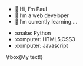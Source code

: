 - 👋 Hi, I’m Paul
- 👀 I’m a web developer
- 🌱 I’m currently learning....
<ul>
<li>:snake: Python</li>
<li>:computer: HTML5,CSS3</li>
<li>:computer: Javascript</li>
</ul>

\fbox{My text!}

<!---
arudu/arudu is a ✨ special ✨ repository because its `README.md` (this file) appears on your GitHub profile.
You can click the Preview link to take a look at your changes.
--->
